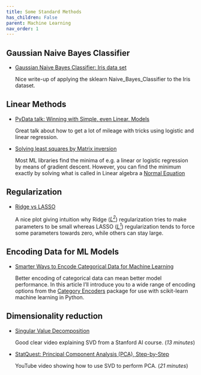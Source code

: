 ```yaml
---
title: Some Standard Methods
has_children: False
parent: Machine Learning
nav_order: 1
---
```


## Gaussian Naive Bayes Classifier

- [Gaussian Naive Bayes Classifier: Iris data set](https://xavierbourretsicotte.github.io/Naive_Bayes_Classifier.html)

   Nice write-up of applying the sklearn Naive_Bayes_Classifier to the Iris dataset.

## Linear Methods

- [PyData talk: Winning with Simple, even Linear, Models](https://www.youtube.com/watch?v=68ABAU_V8qI)

   Great talk about how to get a lot of mileage with tricks using logistic and linear regression.

- [Solving least squares by Matrix inversion](https://mathworld.wolfram.com/LeastSquaresFitting.html)

   Most ML libraries find the minima of e.g. a linear or logistic regression by means of gradient descent. However, you can find the minimum exactly by solving what is called in Linear algebra a [Normal Equation]()
## Regularization

- [Ridge vs LASSO](https://www.astroml.org/book_figures/chapter8/fig_lasso_ridge.html)

   A nice plot giving intuition why Ridge ([*L<sup>2</sup>*](https://en.wikipedia.org/wiki/Lp_space#The_p-norm_in_finite_dimensions)) regularization tries to make parameters to be small whereas LASSO ([*L<sup>1</sup>*](https://en.wikipedia.org/wiki/Lp_space#The_p-norm_in_finite_dimensions)) regularization tends to force some parameters towards zero, while others can stay large.


## Encoding Data for ML Models

- [Smarter Ways to Encode Categorical Data for Machine Learning](https://towardsdatascience.com/smarter-ways-to-encode-categorical-data-for-machine-learning-part-1-of-3-6dca2f71b159)

    Better encoding of categorical data can mean better model performance. In this article I’ll introduce you to a wide range of encoding options from the [Category Encoders](http://contrib.scikit-learn.org/categorical-encoding/index.html) package for use with scikit-learn machine learning in Python.


## Dimensionality reduction

- [Singular Value Decomposition](https://www.youtube.com/watch?v=P5mlg91as1c)

   Good clear video explaining SVD from a Stanford AI course. (*13 minutes*)

- [StatQuest: Principal Component Analysis (PCA), Step-by-Step](https://www.youtube.com/watch?v=FgakZw6K1QQ)

   YouTube video showing how to use SVD to perform PCA. (*21 minutes*)
